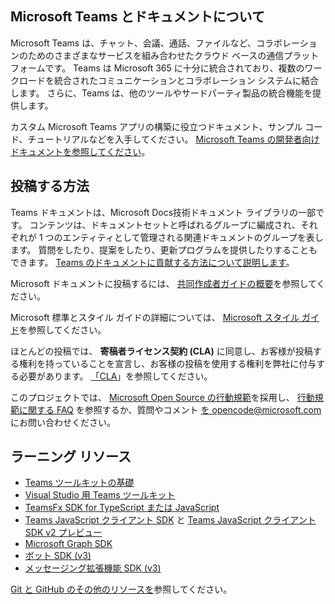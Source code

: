 ## <a name="about-microsoft-teams-and-the-docs"></a>Microsoft Teams とドキュメントについて

Microsoft Teams は、チャット、会議、通話、ファイルなど、コラボレーションのためのさまざまなサービスを組み合わせたクラウド ベースの通信プラットフォームです。 Teams は Microsoft 365 に十分に統合されており、複数のワークロードを統合されたコミュニケーションとコラボレーション システムに結合します。 さらに、Teams は、他のツールやサードパーティ製品の統合機能を提供します。

カスタム Microsoft Teams アプリの構築に役立つドキュメント、サンプル コード、チュートリアルなどを入手してください。 [Microsoft Teams の開発者向けドキュメントを参照してください](https://learn.microsoft.com/microsoftteams/platform/mstdd-landing/)。

## <a name="how-to-contribute"></a>投稿する方法

Teams ドキュメントは、Microsoft Docs技術ドキュメント ライブラリの一部です。 コンテンツは、ドキュメントセットと呼ばれるグループに編成され、それぞれが 1 つのエンティティとして管理される関連ドキュメントのグループを表します。 質問をしたり、提案をしたり、更新プログラムを提供したりすることもできます。 [Teams のドキュメントに貢献する方法について説明します](https://learn.microsoft.com/microsoftteams/platform/resources/teams-contributor-reference/)。

Microsoft ドキュメントに投稿するには、 [共同作成者ガイドの概要](https://learn.microsoft.com/contribute/)を参照してください。

Microsoft 標準とスタイル ガイドの詳細については、 [Microsoft スタイル ガイド](https://learn.microsoft.com/style-guide/welcome/)を参照してください。

ほとんどの投稿では、 **寄稿者ライセンス契約 (CLA)** に同意し、お客様が投稿する権利を持っていることを宣言し、お客様の投稿を使用する権利を弊社に付与する必要があります。 [「CLA](https://cla.microsoft.com/)」を参照してください。

このプロジェクトでは、 [Microsoft Open Source の行動規範](https://opensource.microsoft.com/codeofconduct/)を採用し、 [行動規範に関する FAQ](https://opensource.microsoft.com/codeofconduct/faq/) を参照するか、質問やコメント [を opencode@microsoft.com](mailto:opencode@microsoft.com) にお問い合わせください。

## <a name="learning-resources"></a>ラーニング リソース

* [Teams ツールキットの基礎](https://learn.microsoft.com/microsoftteams/platform/toolkit/teams-toolkit-fundamentals/)
* [Visual Studio 用 Teams ツールキット](https://learn.microsoft.com/microsoftteams/platform/toolkit/visual-studio-overview/)
* [TeamsFx SDK for TypeScript または JavaScript](https://learn.microsoft.com/microsoftteams/platform/toolkit/teamsfx-sdk/)
* [Teams JavaScript クライアント SDK](https://learn.microsoft.com/microsoftteams/platform/tabs/how-to/using-teams-client-sdk/) と [Teams JavaScript クライアント SDK v2 プレビュー](https://learn.microsoft.com/microsoftteams/platform/m365-apps/using-teams-client-sdk-preview?tabs=manifest-teams-toolkit%2Cjavascript/)
* [Microsoft Graph SDK](https://learn.microsoft.com/graph/sdks/sdks-overview/)
* [ボット SDK (v3)](https://learn.microsoft.com/microsoftteams/platform/resources/bot-v3/bots-overview/)
* [メッセージング拡張機能 SDK (v3)](https://learn.microsoft.com/microsoftteams/platform/resources/messaging-extension-v3/messaging-extensions-overview/)

[Git と GitHub のその他のリソースを](https://learn.microsoft.com/contribute/additional-resources)参照してください。
